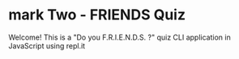 # mark Two - FRIENDS Quiz

Welcome! This is a "Do you F.R.I.E.N.D.S. ?" quiz CLI application in JavaScript using repl.it
